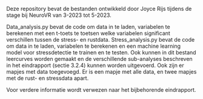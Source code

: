 Deze repository bevat de bestanden ontwikkeld door Joyce Rijs tijdens de stage bij NeuroVR van 3-2023 tot 5-2023.

Data_analysis.py bevat de code om data in te laden, variabelen te berekenen met een t-toets te toetsen welke variabelen
significant verschillen tussen de stress- en rustdata.
Stress_analysis.py bevat de code om data in te laden, variabelen te berekenen en een machine learning model voor stressdetectie
te trainen en te testen. Ook kunnen in dit bestand leercurves worden gemaakt en de verschillende sub-analyses beschreven in het
eindrapport (sectie 3.2.4) kunnen worden uitgevoerd.
Ook zijn er mapjes met data toegevoegd. Er is een mapje met alle data, en twee mapjes met de rust- en stressdata apart.

Voor verdere informatie wordt verwezen naar het bijbehorende eindrapport.